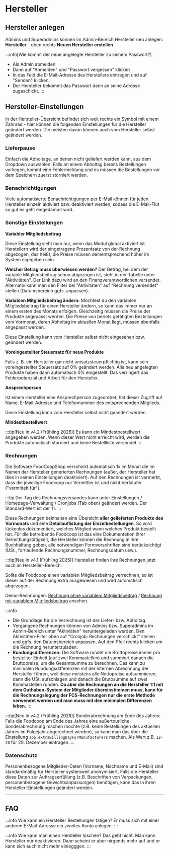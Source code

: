 # Hersteller

## Hersteller anlegen

Admins und Superadmins können im Admin-Bereich Hersteller neu anlegen: **Hersteller** - oben rechts **Neuen Hersteller erstellen**

:::info[Wie kommt der neue angelegte Hersteller zu seinem Passwort?]
* Als Admin abmelden
* Dann auf "Anmelden" und "Passwort vergessen" klicken
* In das Feld die E-Mail-Adresse des Herstellers eintragen und auf "Senden" klicken.
* Der Hersteller bekommt das Passwort dann an seine Adresse zugeschickt.
:::

## Hersteller-Einstellungen

In der Hersteller-Übersicht befindet sich weit rechts ein Symbol mit einem Zahnrad - hier können die folgenden Einstellungen für die Hersteller geändert werden. Die meisten davon können auch vom Hersteller selbst geändert werden.

### Lieferpause

Einfach die Abholtage, an denen nicht geliefert werden kann, aus dem Dropdown auswählen. Falls an einem Abholtag bereits Bestellungen vorliegen, kommt eine Fehlermeldung und es müssen die Bestellungen vor dem Speichern zuerst storniert werden.


### Benachrichtigungen
Viele automatisierte Benachrichtigungen per E-Mail können für jeden Hersteller einzeln aktiviert bzw. deaktiviert werden, sodass die E-Mail-Flut so gut es geht eingedämmt wird.


### Sonstige Einstellungen

**Variabler Mitgliedsbeitrag**

Diese Einstellung sieht man nur, wenn das Modul global aktiviert ist. Herstellern wird der eingetragene Prozentsatz von der Rechnung abgezogen, das heißt, die Preise müssen dementsprechend höher im System eigegeben sein.

**Welcher Betrag muss überwiesen werden?** Der Betrag, bei dem der variable Mitgliedsbeitrag schon abgezogen ist, steht in der Tabelle unter "Aktivitäten". Der Link dazu wird an den Finanzverantwortlichen versendet. Alternativ kann man den Filter bei "Aktivitäten" auf "Rechnung versendet" stellen (Datumsbereich ggfs. anpassen).

**Variablen Mitgliedsbeitrag ändern:** Möchtest du den variablen Mitgliedsbeitrag für einen Hersteller ändern, so kann das immer nur an einem ersten des Monats erfolgen. Gleichzeitig müssen die Preise der Produkte angepasst werden. Die Preise von beriets getätigten Bestellungen vom Vormonat, deren Abholtag im aktuellen Monat liegt, müssen ebenfalls angepasst werden.

Diese Einstellung kann vom Hersteller selbst nicht eingesehen bzw. geändert werden.

**Voreingestellter Steuersatz für neue Produkte**

Falls z. B. ein Hersteller gar nicht umsatzsteuerpflichtig ist, kann sein voreingestellter Steuersatz auf 0% geändert werden. Alle neu angelegten Produkte haben dann automatisch 0% eingestellt. Das verringert das Fehlerpotenzial und Arbeit für den Hersteller.

**Ansprechperson**

Ist einem Hersteller eine Ansprechperson zugeordnet, hat dieser Zugriff auf Name, E-Mail-Adresse und Telefonnummer des entsprechenden Mitglieds.

Diese Einstellung kann vom Hersteller selbst nicht geändert werden.

**Mindestbestellwert**

:::tip[Neu in v4.2 (Frühling 2026)]
Es kann ein Mindestbestellwert angegeben werden. Wenn dieser Wert nicht erreicht wird, werden die Produkte automatisch storniert und keine Bestellliste versendet.
:::

### Rechnungen

Die Software FoodCoopShop verschickt automatisch 1x im Monat die im Namen der Hersteller generierten Rechnungen (außer, der Hersteller hat dies in seinen Einstellungen deaktiviert). Auf den Rechnungen ist vermerkt, dass die jeweilige Foodcoop nur Vermittler ist und nicht Verkäufer ("vermittelt für").

:::tip
Der Tag des Rechnungsversandes kann unter Einstellungen / Homepage-Verwaltung / Cronjobs (Tab oben) geändert werden. Der Standard-Wert ist der 11.
:::

Diese Rechnungen beinhalten eine Übersicht **aller gelieferten Produkte des Vormonats** und eine **Detailauflistung der Einzelbestellungen**. So wird lückenlos dokumentiert, welches Mitglied wann welches Produkt bestellt hat. Für die betreibende Foodcoop ist das eine Dokumentation ihrer Vermittlungstätigkeit, die Hersteller können die Rechnung in ihre Buchhaltung geben, alle notwendigen Formvorschriften sind berücksichtigt (USt., fortlaufende Rechnungsnummer, Rechnungsdatum usw.).

:::tip[Neu in v4.1 (Frühling 2025)]
Hersteller finden ihre Rechnungen jetzt auch im Hersteller-Bereich.

Sollte die Foodcoop einen variablen Mitgliedsbeitrag verrechnen, so ist dieser auf der Rechnung extra ausgewiesen und wird automatisch abgezogen.

Demo-Rechnungen: [Rechnung ohne variablem Mitgliedsbeitrag](/assets/pdf/de/01.06.2018-30.06.2018-Demo-Gemuese-Hersteller_5_Rechnung_xxx_FoodCoopShop-Demo.pdf) / [Rechnung mit variablem Mitgliedsbeitrag](/assets/pdf/de/01.06.2018-30.06.2018-Demo-Fleisch-Hersteller_4_Rechnung_xxx_FoodCoopShop-Demo.pdf) ansehen.

:::info
* Die Grundlage für die Verrechnung ist der Liefer- bzw. Abholtag.
* Vergangene Rechnungen können von Admins bzw. Superadmins im Admin-Bereich unter "Aktiviäten" heruntergeladen werden. Den Aktivitäten-Filter oben auf "Cronjob: Rechnungen verschickt" stellen und ggfs. den Datumsbereich anpassen. Auf den Pfeil rechts klicken um die Rechnung herunterzuladen.
* **Rundungsdifferenzen:** Die Software rundet die Bruttopreise immer pro bestellter Einheit (auf zwei Kommastellen) und summiert danach die Bruttopreise, um die Gesamtsumme zu berechnen. Das kann zu minimalen Rundungsdifferenzen mit der internen Abrechnung der Hersteller führen, weil diese meistens alle Nettopreise aufsummieren, dann die USt. aufschlagen und danach die Brutosumme auf zwei Kommastellen runden. **Da aber die Rechnungen an die Hersteller 1:1 mit dem Guthaben-System der Mitglieder übereinstimmen muss, kann für die Rechnungslegung der FCS-Rechnungen nur die erste Methode verwendet werden und man muss mit den minimalen Differenzen leben.**
:::

:::tip[Neu in v4.2 (Frühling 2026)]
Sonderabrechnung am Ende des Jahres: Falls die Foodcoop am Ende des Jahres eine außertourliche Sonderabrechnung machen möchte (z.B. keine Bestellungen des aktuellen Jahres im Folgejahr abgerechnet werden), so kann man das über die Einstellung `app.extraBillingDayForManufacturers` machen. Als Wert z.B. `12-20` für 20. Dezember eintragen.
:::

### Datenschutz

Personenbezogene Mitglieder-Daten (Vorname, Nachname und E-Mail) sind standardmäßig für Hersteller systemweit anonymisiert. Falls die Hersteller diese Daten zur Auftragserfüllung (z.B. Beschriften von Verpackungen, personenbezogene Gewichtsanpassungen) benötigen, kann das in ihren Hersteller-Einstellungen geändert werden.

* * *

## FAQ

:::info
Wie kann ein Hersteller Bestellungen tätigen?
Er muss sich mit einer anderen E-Mail-Adresse ein zweites Konto anlegen.
:::

:::info
Wie kann man einen Hersteller löschen?
Das geht nicht. Man kann Hersteller nur deaktivieren. Dann scheint er aber nirgends mehr auf und er kann sich auch nicht mehr einlogggen.
:::
